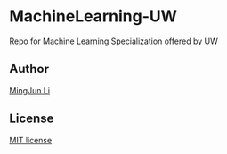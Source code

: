 # MachineLearning-UW
Repo for Machine Learning Specialization offered by UW

## Author
[MingJun Li](https://github.com/littlewizardLI)

## License
[MIT license](https://github.com/littlewizardLI/LICENSE)
